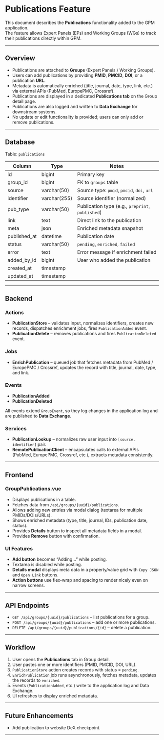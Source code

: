 
# Publications Feature

This document describes the **Publications** functionality added to the GPM application.  
The feature allows Expert Panels (EPs) and Working Groups (WGs) to track their publications directly within GPM.

---

## Overview

- Publications are attached to **Groups** (Expert Panels / Working Groups).
- Users can add publications by providing **PMID**, **PMCID**, **DOI**, or a publication **URL**.
- Metadata is automatically enriched (title, journal, date, type, link, etc.) via external APIs (PubMed, EuropePMC, Crossref).
- Publications are displayed in a dedicated **Publications tab** on the Group detail page.
- Publications are also logged and written to **Data Exchange** for downstream systems.
- No update or edit functionality is provided; users can only add or remove publications.

---

## Database

Table: `publications`

| Column         | Type         | Notes                                              |
|----------------|--------------|----------------------------------------------------|
| id             | bigint       | Primary key                                        |
| group_id       | bigint       | FK to `groups` table                               |
| source         | varchar(50)  | Source type: `pmid`, `pmcid`, `doi`, `url`         |
| identifier     | varchar(255) | Source identifier (normalized)                     |
| pub_type       | varchar(50)  | Publication type (e.g., `preprint`, `published`)   |
| link           | text         | Direct link to the publication                     |
| meta           | json         | Enriched metadata snapshot                         |
| published_at   | datetime     | Publication date                                   |
| status         | varchar(50)  | `pending`, `enriched`, `failed`                    |
| error          | text         | Error message if enrichment failed                 |
| added_by_id    | bigint       | User who added the publication                     |
| created_at     | timestamp    |                                                    |
| updated_at     | timestamp    |                                                    |

---

## Backend

### Actions
- **PublicationStore** – validates input, normalizes identifiers, creates new records, dispatches enrichment jobs, fires `PublicationAdded` event.
- **PublicationDelete** – removes publications and fires `PublicationDeleted` event.

### Jobs
- **EnrichPublication** – queued job that fetches metadata from PubMed / EuropePMC / Crossref, updates the record with title, journal, date, type, and link.

### Events
- **PublicationAdded**
- **PublicationDeleted**

All events extend `GroupEvent`, so they log changes in the application log and are published to **Data Exchange**.

### Services
- **PublicationLookup** – normalizes raw user input into `[source, identifier]` pair.
- **RemotePublicationClient** – encapsulates calls to external APIs (PubMed, EuropePMC, Crossref, etc.), extracts metadata consistently.

---

## Frontend

### GroupPublications.vue
- Displays publications in a table.
- Fetches data from `/api/groups/{uuid}/publications`.
- Allows adding new entries via modal dialog (textarea for multiple PMIDs/DOIs/URLs).
- Shows enriched metadata (type, title, journal, IDs, publication date, status).
- Provides **Details** button to inspect all metadata fields in a modal.
- Provides **Remove** button with confirmation.

### UI Features
- **Add button** becomes “Adding…” while posting.
- Textarea is disabled while posting.
- **Details modal** displays meta data in a property/value grid with `Copy JSON` and `Open Link` buttons.
- **Action buttons** use flex-wrap and spacing to render nicely even on narrow screens.

---

## API Endpoints

- `GET /api/groups/{uuid}/publications` – list publications for a group.
- `POST /api/groups/{uuid}/publications` – add one or more publications.
- `DELETE /api/groups/{uuid}/publications/{id}` – delete a publication.

---

## Workflow

1. User opens the **Publications** tab in Group detail.
2. User pastes one or more identifiers (PMID, PMCID, DOI, URL).
3. `PublicationStore` action creates records with status = `pending`.
4. `EnrichPublication` job runs asynchronously, fetches metadata, updates the records to `enriched`.
5. Events (`PublicationAdded`, etc.) write to the application log and Data Exchange.
6. UI refreshes to display enriched metadata.

---

## Future Enhancements

- Add publication to website DeX checkpoint.

---

